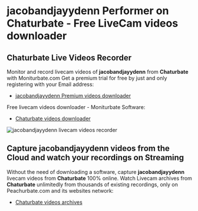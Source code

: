 # jacobandjayydenn Performer on Chaturbate - Free LiveCam videos downloader

## Chaturbate Live Videos Recorder

Monitor and record livecam videos of **jacobandjayydenn** from **Chaturbate** with Moniturbate.com
Get a premium trial for free by just and only registering with your Email address:
* [jacobandjayydenn Premium videos downloader](https://moniturbate.com/request-demo-licence-key.html)

Free livecam videos downloader - Moniturbate Software:
* [Chaturbate videos downloader](https://moniturbate.com/moniturbate-download-software.html)

![jacobandjayydenn livecam videos recorder](https://peachurnet.com/templates/moniturbate-software.png)


## Capture jacobandjayydenn videos from the Cloud and watch your recordings on Streaming

Without the need of downloading a software, capture **jacobandjayydenn** livecam videos from **Chaturbate** 100% online.
Watch Livecam archives from **Chaturbate** unlimitedly from thousands of existing recordings, only on Peachurbate.com and its websites network:
* [Chaturbate videos archives](https://peachurnet.com/)